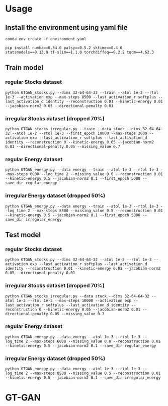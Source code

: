 # Usage
## Install the environment using yaml file
~~~
conda env create -f environment.yaml

pip install numba==0.54.0 patsy==0.5.2 sktime==0.4.0 statsmodels==0.13.0 tf-slim==1.1.0 torchdiffeq==0.2.2 tqdm==4.62.3
~~~

## Train model 

### regular Stocks dataset
~~~
python GTGAN_stocks.py --dims 32-64-64-32 --train --atol 1e-2 --rtol 1e-3 --activation exp --max-steps 8500 --last_activation_r softplus --last_activation_d identity --reconstruction 0.01 --kinetic-energy 0.01 --jacobian-norm2 0.05 --directional-penalty 0.01 
~~~

### irregular Stocks dataset (dropped 70%)
~~~
python GTGAN_stocks_irregular.py --train --data stock --dims 32-64-64-32 --atol 1e-2 --rtol 1e-3 --first_epoch 10000 --max-steps 2000 --activation exp --last_activation_r softplus --last_activation_d identity --reconstruction 0 --kinetic-energy 0.05 --jacobian-norm2 0.01 --directional-penalty 0.05 --missing_value 0.7
~~~

### regular Energy dataset
~~~
python GTGAN_energy.py --data energy --train --atol 1e-3 --rtol 1e-3 --max-steps 6000 --log_time 2 --missing_value 0.0 --reconstruction 0.01 --kinetic-energy 0.5 --jacobian-norm2 0.1 --first_epoch 5000 --save_dir regular_energy
~~~

### irregular Energy dataset (dropped 50%)
~~~
python GTGAN_energy.py --data energy --train --atol 1e-3 --rtol 1e-3 --log_time 2 --max-steps 8500 --missing_value 0.5 --reconstruction 0.01 --kinetic-energy 0.5 --jacobian-norm2 0.1 --first_epoch 5000 --save_dir irregular_energy
~~~

## Test model
### regular Stocks dataset
~~~
python GTGAN_stocks.py --dims 32-64-64-32 --atol 1e-2 --rtol 1e-3 --activation exp --last_activation_r softplus --last_activation_d identity --reconstruction 0.01 --kinetic-energy 0.01 --jacobian-norm2 0.05 --directional-penalty 0.01 
~~~

### irregular Stocks dataset (dropped 70%)
~~~
python GTGAN_stocks_irregular.py --data stock --dims 32-64-64-32 --atol 1e-2 --rtol 1e-3 --max-steps 10000 --activation exp --last_activation_r softplus --last_activation_d identity --reconstruction 0 --kinetic-energy 0.05 --jacobian-norm2 0.01 --directional-penalty 0.05 --missing_value 0.7
~~~
### regular Energy dataset
~~~
python GTGAN_energy.py --data energy --atol 1e-3 --rtol 1e-3 --log_time 2 --max-steps 6000 --missing_value 0.0 --reconstruction 0.01 --kinetic-energy 0.5 --jacobian-norm2 0.1 --save_dir regular_energy
~~~
### irregular Energy dataset (dropped 50%)
~~~
python GTGAN_energy.py --data energy --atol 1e-3 --rtol 1e-3 --log_time 2 --max-steps 8500 --missing_value 0.5 --reconstruction 0.01 --kinetic-energy 0.5 --jacobian-norm2 0.1 --save_dir irregular_energy
~~~

# GT-GAN

